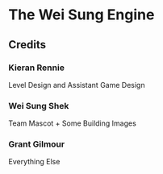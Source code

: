 # The Wei Sung Engine

## Credits
### Kieran Rennie
Level Design and Assistant Game Design
### Wei Sung Shek
Team Mascot + Some Building Images
### Grant Gilmour
Everything Else

